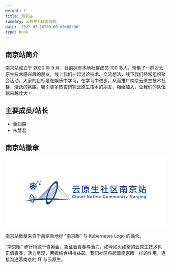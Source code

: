 ```yaml
---
weight: 7
title: 南京站
summary: 云原生社区南京站。
date: '2022-07-16T00:00:00+08:00'
type: book
---
```


## 南京站简介

南京站成立于 2020 年 9 月，目前拥有本地社群成员 100 多人，聚集了一群对云原生技术感兴趣的朋友，线上我们一起讨论技术、交流想法，线下我们经常组织聚会活动。大家的目标是在娱乐中学习，在学习中进步。从而推广南京云原生技术社群，活跃的氛围，吸引更多热衷研究云原生技术的朋友，相继加入，让我们的队伍越来越壮大！

## 主要成员/站长
- 金润森
- 朱慧君

## 南京站徽章

![南京站徽章](logo.jpg)

南京站徽章来自于南京新地标 “南京眼” 与 Kubernetes Logo 的融合。

“南京眼” 步行桥源于青奥会，象征着青春与活力，如今如火如荼的云原生技术也正值青春，活力尽现，两者结合相得益彰。我们社区将起着南京眼一样的作用，连接沟通着南京的 IT 与云原生。